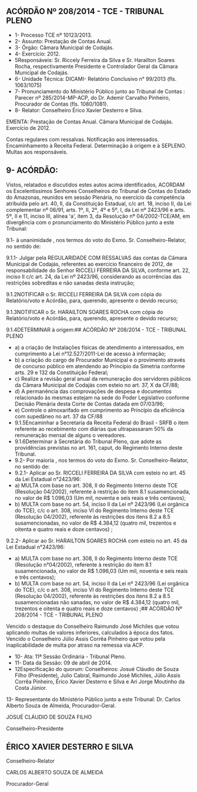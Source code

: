 
## ACÓRDÃO Nº 208/2014 - TCE - TRIBUNAL PLENO

- 1- Processo TCE nº 10123/2013.
- 2- Assunto: Prestação de Contas Anual.
- 3- Órgão: Câmara Municipal de Codajás.
- 4- Exercício: 2012.
- 5Responsáveis: Sr. Riccely Ferreira da Silva e Sr. Harailton Soares Rocha, respectivamente Presidente e Controlador Geral da Câmara Municipal de Codajás.
- 6- Unidade Técnica: DICAMI- Relatório Conclusivo n° 99/2013 (fls. 1063/1075)
- 7-  Pronunciamento  do Ministério  Público  junto  ao Tribunal  de  Contas :  Parecer  nº 285/2014-MP-ACP, do Dr. Ademir Carvalho Pinheiro, Procurador de Contas (fls. 1080/1081).
- 8- Relator: Conselheiro Érico Xavier Desterro e Silva.

EMENTA: Prestação de Contas Anual. Câmara Municipal de Codajás. Exercício de 2012.

Contas  regulares  com  ressalvas.  Notificação aos  interessados.  Encaminhamento  à  Receita Federal. Determinação à origem e à SEPLENO. Multas aos responsáveis.

## 9- ACÓRDÃO:

Vistos, relatados e discutidos estes autos acima identificados,  ACORDAM os Excelentíssimos  Senhores  Conselheiros  do  Tribunal  de  Contas  do  Estado  do Amazonas, reunidos em sessão Plenária, no exercício da competência atribuída pelo art. 40, II, da Constituição Estadual, c/c art. 18, inciso II, da Lei complementar nº 06/91, arts. 1º,  II,  2º,  4º  e  5º,  I,  da  Lei  nº  2423/96  e  arts.  5º,  II  e  11,  inciso  III,  alínea  'a',  item  3,  da Resolução  nº  04/2002-TCE/AM, em divergência com  o  pronunciamento  do  Ministério Público junto a este Tribunal:

9.1- à unanimidade , nos termos do voto do Exmo. Sr. Conselheiro-Relator, no sentido de:

9.1.1-  Julgar  pela REGULARIDADE  COM  RESSALVAS das  contas  da Câmara Municipal de Codajás, referentes ao exercício financeiro de 2012, de responsabilidade do Senhor RICCELI FERREIRA DA SILVA, conforme art. 22, inciso II c/c art. 24, da Lei nº 2423/96, considerando as ocorrências das restrições sobreditas e não sanadas desta instrução;

9.1.2NOTIFICAR o  Sr.  RICCELI  FERREIRA  DA  SILVA  com  cópia  do Relatório/voto e Acórdão, para, querendo, apresente o devido recurso;

9.1.3NOTIFICAR o  Sr.  HARAILTON  SOARES  ROCHA  com  cópia  do Relatório/voto e Acórdão, para, querendo, apresente o devido recurso;

9.1.4DETERMINAR à origem:## ACÓRDÃO Nº 208/2014 - TCE - TRIBUNAL PLENO

- a)  a  criação  de  Instalações  físicas  de  atendimento  a  interessados,  em cumprimento a Lei n°12.527/2011-Lei de acesso à informação;
- b) a criação do cargo de Procurador Municipal e o  provimento através de concurso  público  em  atendendo  ao  Princípio  da  Simetria  conforme  arts.  29  e  132  da Constituição Federal;
- c) Realize a revisão geral anual  da remuneração dos servidores públicos da Câmara Municipal de Codajás com esteio no art. 37, X da CF/88;
- d) A permanência das comprovações de despesa e documentos relacionado às mesmas estejam na sede do Poder Legislativo conforme Decisão Plenária desta Corte de Contas datada em 07/03/96;
- e) Controle o almoxarifado em cumprimento ao Princípio da eficiência com supedâneo no art. 37 da CF/88
- 9.1.5Encaminhar a  Secretaria  da  Receita  Federal  do  Brasil  - SRFB  o item  referente  ao  recebimento  com  diárias  que  ultrapassaram  50%  da  remuneração mensal de alguns o vereadores.
- 9.1.6Determinar à Secretária do Tribunal Pleno, que adote as providências previstas no art. 161, caput, do Regimento Interno deste Tribunal.
- 9.2- Por maioria , nos termos do voto do Exmo. Sr. Conselheiro-Relator, no sentido de:
- 9.2.1- Aplicar ao Sr. RICCELI FERREIRA DA SILVA com esteio no art. 45 da Lei Estadual n°2423/96:
- a) MULTA com  base  no  art.  308,  II  do  Regimento  Interno  deste  TCE (Resolução 04/2002), referente à restrição do item 8.1 susamencionada, no valor de R$ 1.096,03 (Um mil, noventa e seis reais e três centavos);
- b) MULTA com base no art. 54, inciso II da Lei nº 2423/96 (Lei orgânica do TCE), c/c  o  art.  308,  inciso  VI  do  Regimento  Interno  deste  TCE  (Resolução  04/2002), referente às restrições dos itens 8.2 a 8.5 susamencionadas, no valor de R$ 4.384,12 (quatro mil, trezentos e oitenta e quatro reais e doze centavos) ;

9.2.2- Aplicar ao Sr. HARAILTON SOARES ROCHA com esteio no art. 45 da Lei Estadual n°2423/96:

- a) MULTA com  base  no  art.  308,  II  do  Regimento  Interno  deste  TCE (Resolução n°04/2002), referente à restrição do item 8.1 susamencionada, no valor de R$ 1.096,03 (Um mil, noventa e seis reais e três centavos);
- b) MULTA com base no art. 54, inciso II da Lei nº 2423/96 (Lei orgânica do TCE), c/c  o  art.  308,  inciso  VI  do  Regimento  Interno  deste  TCE  (Resolução  04/2002), referente às restrições dos itens 8.2 a 8.5 susamencionadas não sanadas, no valor de R$ 4.384,12 (quatro mil, trezentos e oitenta e quatro reais e doze centavos) ;## ACÓRDÃO Nº 208/2014 - TCE - TRIBUNAL PLENO

Vencido  o  destaque  do  Conselheiro  Raimundo  José  Michiles  que  votou aplicando multas  de  valores inferiores, calculados à época  dos  fatos.  Vencido o Conselheiro  Júlio  Assis  Corrêa  Pinheiro  que  votou  pela  inaplicabilidade  de  multa  por atraso na remessa via ACP.

- 10- Ata: 11ª Sessão Ordinária - Tribunal Pleno.
- 11- Data da Sessão: 09 de abril de 2014.
- 12Especificação do quorum: Conselheiros: Josué Cláudio de Souza Filho (Presidente),  Julio  Cabral,  Raimundo  José  Michiles,  Júlio  Assis  Corrêa  Pinheiro,  Érico Xavier Desterro e Silva e Ari Jorge Moutinho da Costa Júnior.

13-  Representante  do  Ministério  Público  junto  a  este Tribunal: Dr. Carlos  Alberto Souza de Almeida, Procurador-Geral.

JOSUÉ CLÁUDIO DE SOUZA FILHO

Conselheiro-Presidente

## ÉRICO XAVIER DESTERRO E SILVA

Conselheiro-Relator

CARLOS ALBERTO SOUZA DE ALMEIDA

Procurador-Geral